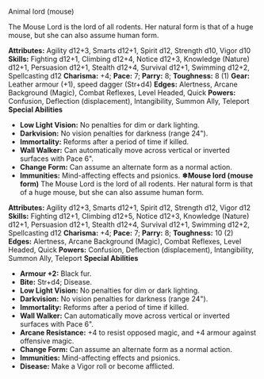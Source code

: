 Animal lord (mouse)

The Mouse Lord is the lord of all rodents. Her natural form is that
of a huge mouse, but she can also assume human form.

**Attributes:** Agility d12+3, Smarts d12+1, Spirit d12, Strength d10,
Vigor d10
**Skills:** Fighting d12+1, Climbing d12+4, Notice d12+3, Knowledge
(Nature) d12+1, Persuasion d12+1, Stealth d12+4, Survival d12+1,
Swimming d12+2, Spellcasting d12
**Charisma:** +4; **Pace:** 7; **Parry:** 8; **Toughness:** 8 (1)
**Gear:** Leather armour (+1), speed dagger (Str+d4)
**Edges:** Alertness, Arcane Background (Magic), Combat Reflexes, Level
Headed, Quick
**Powers:** Confusion, Deflection (displacement), Intangibility, Summon
Ally, Teleport
**Special Abilities**
- **Low Light Vision:** No penalties for dim or dark lighting.
- **Darkvision:** No vision penalties for darkness (range 24").
- **Immortality:** Reforms after a period of time if killed.
- **Wall Walker:** Can automatically move across vertical or inverted
surfaces with Pace 6".
- **Change Form:** Can assume an alternate form as a normal action.
- **Immunities:** Mind-affecting effects and psionics.
**❄Mouse lord (mouse form)**
The Mouse Lord is the lord of all rodents. Her natural form is that
of a huge mouse, but she can also assume human form.

**Attributes:** Agility d12+3, Smarts d12+1, Spirit d12, Strength d12,
Vigor d12
**Skills:** Fighting d12+1, Climbing d12+5, Notice d12+3, Knowledge
(Nature) d12+1, Persuasion d12+1, Stealth d12+4, Survival d12+1,
Swimming d12+2, Spellcasting d12
**Charisma:** +4; **Pace:** 7; **Parry:** 8; **Toughness:** 10 (2)
**Edges:** Alertness, Arcane Background (Magic), Combat Reflexes, Level
Headed, Quick
**Powers:** Confusion, Deflection (displacement), Intangibility, Summon
Ally, Teleport
**Special Abilities**
- **Armour +2:** Black fur.
- **Bite:** Str+d4; Disease.
- **Low Light Vision:** No penalties for dim or dark lighting.
- **Darkvision:** No vision penalties for darkness (range 24").
- **Immortality:** Reforms after a period of time if killed.
- **Wall Walker:** Can automatically move across vertical or inverted
surfaces with Pace 6".
- **Arcane Resistance:** +4 to resist opposed magic, and +4 armour
against offensive magic.
- **Change Form:** Can assume an alternate form as a normal action.
- **Immunities:** Mind-affecting effects and psionics.
- **Disease:** Make a Vigor roll or become afflicted.

